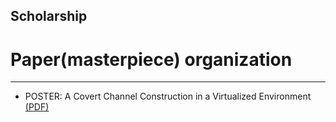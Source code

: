 ## Scholarship
# Paper(masterpiece) organization
----------
+ POSTER: A Covert Channel Construction in a Virtualized Environment [(PDF)](https://dl.acm.org/doi/pdf/10.1145/2382196.2382318)
